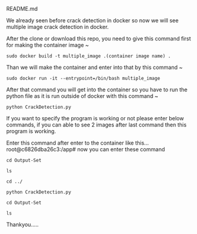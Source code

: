 README.md 


We already seen before crack detection in docker so now we will see multiple image crack detection in docker.

After the clone or download this repo, you need to give this command first for making the container image ~ 
```
sudo docker build -t multiple_image .(container image name) .
```
Than we will make the container and enter into that by this command ~ 
```
sudo docker run -it --entrypoint=/bin/bash multiple_image
```
After that command you will get into the container so you have to run the python file as it is run outside of docker with this command ~ 
```
python CrackDetection.py
```
If you want to specify the program is working or not please enter below commands, if you can able to see 2 images after last command then this program is working.

Enter this command after enter to the container like this...
root@c6826dba26c3:/app# 
now you can enter these command 
```
cd Output-Set
```

```
ls
```

```
cd ../
```

```
python CrackDetection.py  
```

```
cd Output-Set 
```

```
ls
```


Thankyou.....
